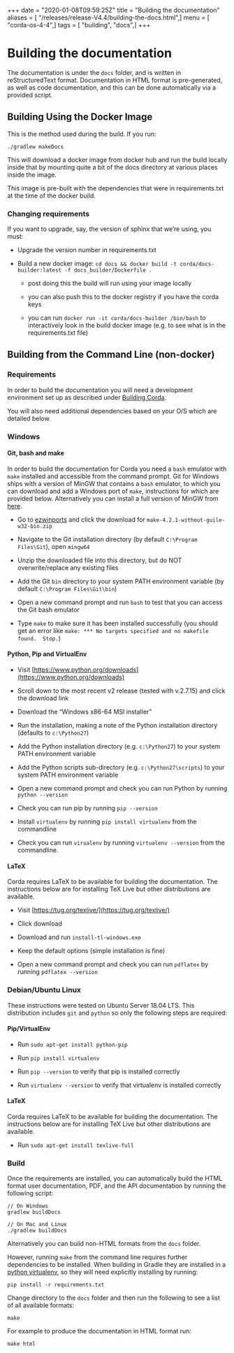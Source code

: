 +++
date = "2020-01-08T09:59:25Z"
title = "Building the documentation"
aliases = [ "/releases/release-V4.4/building-the-docs.html",]
menu = [ "corda-os-4-4",]
tags = [ "building", "docs",]
+++


# Building the documentation

The documentation is under the `docs` folder, and is written in reStructuredText format. Documentation in HTML format
            is pre-generated, as well as code documentation, and this can be done automatically via a provided script.


## Building Using the Docker Image

This is the method used during the build.  If you run:

```shell
./gradlew makeDocs
```
This will download a docker image from docker hub and run the build locally inside that by mounting quite a bit of the docs directory at
                various places inside the image.

This image is pre-built with the dependencies that were in requirements.txt at the time of the docker build.


### Changing requirements

If you want to upgrade, say, the version of sphinx that we’re using, you must:


* Upgrade the version number in requirements.txt


* Build a new docker image: `cd docs && docker build -t corda/docs-builder:latest -f docs_builder/Dockerfile .`


    * post doing this the build will run using your image locally


    * you can also push this to the docker registry if you have the corda keys


    * you can run `docker run -it corda/docs-builder /bin/bash` to interactively look in the build docker image (e.g. to see what is in the
                                    requirements.txt file)




## Building from the Command Line (non-docker)


### Requirements

In order to build the documentation you will need a development environment set up as described under [Building Corda](building-corda.md).

You will also need additional dependencies based on your O/S which are detailed below.


### Windows


#### Git, bash and make

In order to build the documentation for Corda you need a `bash` emulator with `make` installed and accessible from the command prompt. Git for
                        Windows ships with a version of MinGW that contains a `bash` emulator, to which you can download and add a Windows port of
                        `make`, instructions for which are provided below. Alternatively you can install a full version of MinGW from [here](http://www.mingw.org/).


* Go to [ezwinports](https://sourceforge.net/projects/ezwinports/files/) and click the download for `make-4.2.1-without-guile-w32-bin.zip`


* Navigate to the Git installation directory (by default `C:\Program Files\Git`), open `mingw64`


* Unzip the downloaded file into this directory, but do NOT overwrite/replace any existing files


* Add the Git `bin` directory to your system PATH environment variable (by default `C:\Program Files\Git\bin`)


* Open a new command prompt and run `bash` to test that you can access the Git bash emulator


* Type `make` to make sure it has been installed successfully (you should get an error
                                like `make: *** No targets specified and no makefile found.  Stop.`)



#### Python, Pip and VirtualEnv


* Visit [https://www.python.org/downloads](https://www.python.org/downloads)


* Scroll down to the most recent v2 release (tested with v.2.7.15) and click the download link


* Download the “Windows x86-64 MSI installer”


* Run the installation, making a note of the Python installation directory (defaults to `c:\Python27`)


* Add the Python installation directory (e.g. `c:\Python27`) to your system PATH environment variable


* Add the Python scripts sub-directory (e.g. `c:\Python27\scripts`) to your system PATH environment variable


* Open a new command prompt and check you can run Python by running `python --version`


* Check you can run pip by running `pip --version`


* Install `virtualenv` by running `pip install virtualenv` from the commandline


* Check you can run `virualenv` by running `virtualenv --version` from the commandline.



#### LaTeX

Corda requires LaTeX to be available for building the documentation. The instructions below are for installing TeX Live
                        but other distributions are available.


* Visit [https://tug.org/texlive/](https://tug.org/texlive/)


* Click download


* Download and run `install-tl-windows.exe`


* Keep the default options (simple installation is fine)


* Open a new command prompt and check you can run `pdflatex` by running `pdflatex --version`



### Debian/Ubuntu Linux

These instructions were tested on Ubuntu Server 18.04 LTS. This distribution includes `git` and `python` so only the following steps are required:


#### Pip/VirtualEnv


* Run `sudo apt-get install python-pip`


* Run `pip install virtualenv`


* Run `pip --version` to verify that pip is installed correctly


* Run `virtualenv --version` to verify that virtualenv is installed correctly



#### LaTeX

Corda requires LaTeX to be available for building the documentation. The instructions below are for installing TeX Live
                        but other distributions are available.


* Run `sudo apt-get install texlive-full`



### Build

Once the requirements are installed, you can automatically build the HTML format user documentation, PDF, and
                    the API documentation by running the following script:

```shell
// On Windows
gradlew buildDocs

// On Mac and Linux
./gradlew buildDocs
```
Alternatively you can build non-HTML formats from the `docs` folder.

However, running `make` from the command line requires further dependencies to be installed. When building in Gradle they
                    are installed in a [python virtualenv](https://virtualenv.pypa.io/en/stable/), so they will need explicitly installing
                    by running:

```shell
pip install -r requirements.txt
```
Change directory to the `docs` folder and then run the following to see a list of all available formats:

```shell
make
```
For example to produce the documentation in HTML format run:

```shell
make html
```

